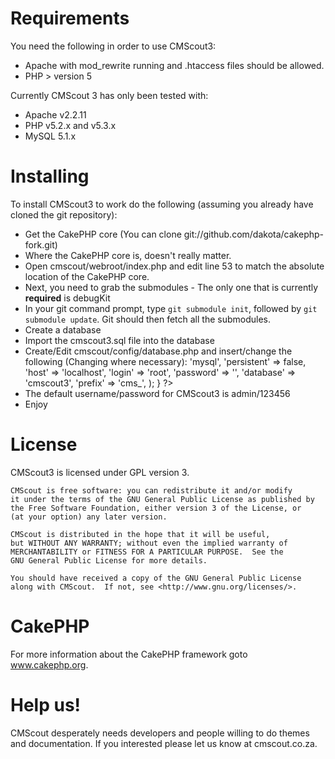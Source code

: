 # Requirements
You need the following in order to use CMScout3:
* Apache with mod_rewrite running and .htaccess files should be allowed.
* PHP > version 5

Currently CMScout 3 has only been tested with:
* Apache v2.2.11
* PHP v5.2.x and v5.3.x
* MySQL 5.1.x

# Installing
To install CMScout3 to work do the following (assuming you already have cloned the git repository):
* Get the CakePHP core (You can clone git://github.com/dakota/cakephp-fork.git)
* Where the CakePHP core is, doesn't really matter.
* Open cmscout/webroot/index.php and edit line 53 to match the absolute location of the CakePHP core.
* Next, you need to grab the submodules - The only one that is currently **required** is debugKit
* In your git command prompt, type `git submodule init`, followed by `git submodule update`. Git should then fetch all the submodules.
* Create a database
* Import the cmscout3.sql file into the database
* Create/Edit cmscout/config/database.php and insert/change the following (Changing where necessary):
	<?php
		class DATABASE_CONFIG {

			var $default = array(
				'driver' => 'mysql',
				'persistent' => false,
				'host' => 'localhost',
				'login' => 'root',
				'password' => '',
				'database' => 'cmscout3',
				'prefix' => 'cms_',
			);
		}
	?>
* The default username/password for CMScout3 is admin/123456
* Enjoy

# License
CMScout3 is licensed under GPL version 3.

    CMScout is free software: you can redistribute it and/or modify
    it under the terms of the GNU General Public License as published by
    the Free Software Foundation, either version 3 of the License, or
    (at your option) any later version.

    CMScout is distributed in the hope that it will be useful,
    but WITHOUT ANY WARRANTY; without even the implied warranty of
    MERCHANTABILITY or FITNESS FOR A PARTICULAR PURPOSE.  See the
    GNU General Public License for more details.

    You should have received a copy of the GNU General Public License
    along with CMScout.  If not, see <http://www.gnu.org/licenses/>.

# CakePHP
For more information about the CakePHP framework goto www.cakephp.org.

# Help us!
CMScout desperately needs developers and people willing to do themes and documentation. If you interested please let us know at cmscout.co.za.